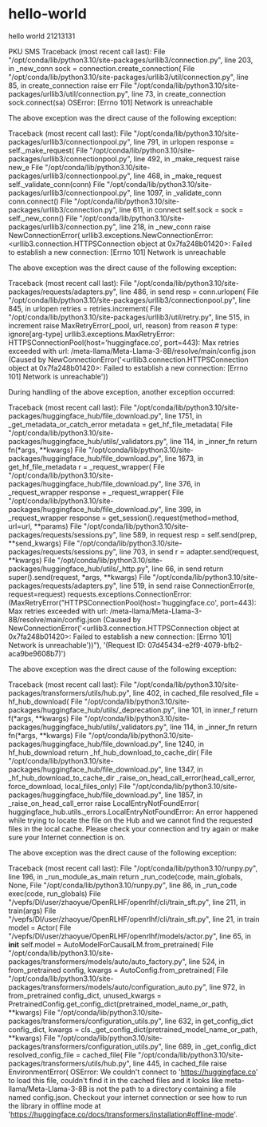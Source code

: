 # hello-world
hello world
21213131

PKU SMS
Traceback (most recent call last):
  File "/opt/conda/lib/python3.10/site-packages/urllib3/connection.py", line 203, in _new_conn
    sock = connection.create_connection(
  File "/opt/conda/lib/python3.10/site-packages/urllib3/util/connection.py", line 85, in create_connection
    raise err
  File "/opt/conda/lib/python3.10/site-packages/urllib3/util/connection.py", line 73, in create_connection
    sock.connect(sa)
OSError: [Errno 101] Network is unreachable

The above exception was the direct cause of the following exception:

Traceback (most recent call last):
  File "/opt/conda/lib/python3.10/site-packages/urllib3/connectionpool.py", line 791, in urlopen
    response = self._make_request(
  File "/opt/conda/lib/python3.10/site-packages/urllib3/connectionpool.py", line 492, in _make_request
    raise new_e
  File "/opt/conda/lib/python3.10/site-packages/urllib3/connectionpool.py", line 468, in _make_request
    self._validate_conn(conn)
  File "/opt/conda/lib/python3.10/site-packages/urllib3/connectionpool.py", line 1097, in _validate_conn
    conn.connect()
  File "/opt/conda/lib/python3.10/site-packages/urllib3/connection.py", line 611, in connect
    self.sock = sock = self._new_conn()
  File "/opt/conda/lib/python3.10/site-packages/urllib3/connection.py", line 218, in _new_conn
    raise NewConnectionError(
urllib3.exceptions.NewConnectionError: <urllib3.connection.HTTPSConnection object at 0x7fa248b01420>: Failed to establish a new connection: [Errno 101] Network is unreachable

The above exception was the direct cause of the following exception:

Traceback (most recent call last):
  File "/opt/conda/lib/python3.10/site-packages/requests/adapters.py", line 486, in send
    resp = conn.urlopen(
  File "/opt/conda/lib/python3.10/site-packages/urllib3/connectionpool.py", line 845, in urlopen
    retries = retries.increment(
  File "/opt/conda/lib/python3.10/site-packages/urllib3/util/retry.py", line 515, in increment
    raise MaxRetryError(_pool, url, reason) from reason  # type: ignore[arg-type]
urllib3.exceptions.MaxRetryError: HTTPSConnectionPool(host='huggingface.co', port=443): Max retries exceeded with url: /meta-llama/Meta-Llama-3-8B/resolve/main/config.json (Caused by NewConnectionError('<urllib3.connection.HTTPSConnection object at 0x7fa248b01420>: Failed to establish a new connection: [Errno 101] Network is unreachable'))

During handling of the above exception, another exception occurred:

Traceback (most recent call last):
  File "/opt/conda/lib/python3.10/site-packages/huggingface_hub/file_download.py", line 1751, in _get_metadata_or_catch_error
    metadata = get_hf_file_metadata(
  File "/opt/conda/lib/python3.10/site-packages/huggingface_hub/utils/_validators.py", line 114, in _inner_fn
    return fn(*args, **kwargs)
  File "/opt/conda/lib/python3.10/site-packages/huggingface_hub/file_download.py", line 1673, in get_hf_file_metadata
    r = _request_wrapper(
  File "/opt/conda/lib/python3.10/site-packages/huggingface_hub/file_download.py", line 376, in _request_wrapper
    response = _request_wrapper(
  File "/opt/conda/lib/python3.10/site-packages/huggingface_hub/file_download.py", line 399, in _request_wrapper
    response = get_session().request(method=method, url=url, **params)
  File "/opt/conda/lib/python3.10/site-packages/requests/sessions.py", line 589, in request
    resp = self.send(prep, **send_kwargs)
  File "/opt/conda/lib/python3.10/site-packages/requests/sessions.py", line 703, in send
    r = adapter.send(request, **kwargs)
  File "/opt/conda/lib/python3.10/site-packages/huggingface_hub/utils/_http.py", line 66, in send
    return super().send(request, *args, **kwargs)
  File "/opt/conda/lib/python3.10/site-packages/requests/adapters.py", line 519, in send
    raise ConnectionError(e, request=request)
requests.exceptions.ConnectionError: (MaxRetryError("HTTPSConnectionPool(host='huggingface.co', port=443): Max retries exceeded with url: /meta-llama/Meta-Llama-3-8B/resolve/main/config.json (Caused by NewConnectionError('<urllib3.connection.HTTPSConnection object at 0x7fa248b01420>: Failed to establish a new connection: [Errno 101] Network is unreachable'))"), '(Request ID: 07d45434-e2f9-4079-bfb2-aca9be9608b7)')

The above exception was the direct cause of the following exception:

Traceback (most recent call last):
  File "/opt/conda/lib/python3.10/site-packages/transformers/utils/hub.py", line 402, in cached_file
    resolved_file = hf_hub_download(
  File "/opt/conda/lib/python3.10/site-packages/huggingface_hub/utils/_deprecation.py", line 101, in inner_f
    return f(*args, **kwargs)
  File "/opt/conda/lib/python3.10/site-packages/huggingface_hub/utils/_validators.py", line 114, in _inner_fn
    return fn(*args, **kwargs)
  File "/opt/conda/lib/python3.10/site-packages/huggingface_hub/file_download.py", line 1240, in hf_hub_download
    return _hf_hub_download_to_cache_dir(
  File "/opt/conda/lib/python3.10/site-packages/huggingface_hub/file_download.py", line 1347, in _hf_hub_download_to_cache_dir
    _raise_on_head_call_error(head_call_error, force_download, local_files_only)
  File "/opt/conda/lib/python3.10/site-packages/huggingface_hub/file_download.py", line 1857, in _raise_on_head_call_error
    raise LocalEntryNotFoundError(
huggingface_hub.utils._errors.LocalEntryNotFoundError: An error happened while trying to locate the file on the Hub and we cannot find the requested files in the local cache. Please check your connection and try again or make sure your Internet connection is on.

The above exception was the direct cause of the following exception:

Traceback (most recent call last):
  File "/opt/conda/lib/python3.10/runpy.py", line 196, in _run_module_as_main
    return _run_code(code, main_globals, None,
  File "/opt/conda/lib/python3.10/runpy.py", line 86, in _run_code
    exec(code, run_globals)
  File "/vepfs/DI/user/zhaoyue/OpenRLHF/openrlhf/cli/train_sft.py", line 211, in <module>
    train(args)
  File "/vepfs/DI/user/zhaoyue/OpenRLHF/openrlhf/cli/train_sft.py", line 21, in train
    model = Actor(
  File "/vepfs/DI/user/zhaoyue/OpenRLHF/openrlhf/models/actor.py", line 65, in __init__
    self.model = AutoModelForCausalLM.from_pretrained(
  File "/opt/conda/lib/python3.10/site-packages/transformers/models/auto/auto_factory.py", line 524, in from_pretrained
    config, kwargs = AutoConfig.from_pretrained(
  File "/opt/conda/lib/python3.10/site-packages/transformers/models/auto/configuration_auto.py", line 972, in from_pretrained
    config_dict, unused_kwargs = PretrainedConfig.get_config_dict(pretrained_model_name_or_path, **kwargs)
  File "/opt/conda/lib/python3.10/site-packages/transformers/configuration_utils.py", line 632, in get_config_dict
    config_dict, kwargs = cls._get_config_dict(pretrained_model_name_or_path, **kwargs)
  File "/opt/conda/lib/python3.10/site-packages/transformers/configuration_utils.py", line 689, in _get_config_dict
    resolved_config_file = cached_file(
  File "/opt/conda/lib/python3.10/site-packages/transformers/utils/hub.py", line 445, in cached_file
    raise EnvironmentError(
OSError: We couldn't connect to 'https://huggingface.co' to load this file, couldn't find it in the cached files and it looks like meta-llama/Meta-Llama-3-8B is not the path to a directory containing a file named config.json.
Checkout your internet connection or see how to run the library in offline mode at 'https://huggingface.co/docs/transformers/installation#offline-mode'.
